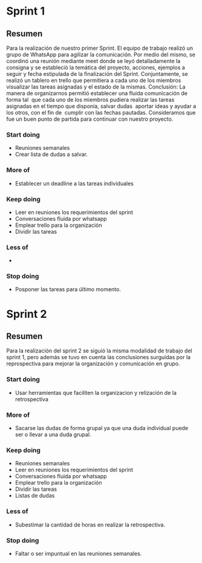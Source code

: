 # Sprint 1
## Resumen
Para la realización de nuestro primer Sprint. El equipo de trabajo realizó un grupo de WhatsApp para agilizar la comunicación. Por medio del mismo, se coordinó una reunión mediante meet donde se leyó detalladamente la consigna y se estableció la temática del proyecto, acciones, ejemplos a seguir y fecha estipulada de la finalización del Sprint.
Conjuntamente, se realizó un tablero en trello que permitiera a cada uno de los miembros visualizar las tareas asignadas y el estado de la mismas.
Conclusión: La manera de organizarnos permitió establecer una fluida comunicación de forma tal  que cada uno de los miembros pudiera realizar las tareas asignadas en el tiempo que disponía, salvar dudas  aportar ideas y ayudar a los otros, con el fin de  cumplir con las fechas pautadas. Consideramos que fue un buen punto de partida para continuar con nuestro proyecto.

### Start doing
- Reuniones semanales
- Crear lista de dudas a salvar.
 
### More of
- Establecer un deadline  a las tareas individuales
 
### Keep doing
- Leer en reuniones los requerimientos del sprint
- Conversaciones fluida por whatsapp
- Emplear trello para la organización
- Dividir las tareas

### Less of
- 

### Stop doing
- Posponer las tareas para último momento. 

# Sprint 2
## Resumen
Para la realización del sprint 2 se siguió la misma modalidad de trabajo del sprint 1, pero además se tuvo en cuenta las conclusiones surguidas por la reprospectiva para mejorar la organización y comunicación en grupo.
### Start doing
- Usar herramientas que faciliten la organizacion y relización de la retrospectiva
 
### More of
- Sacarse las dudas de forma grupal ya que una duda individual puede ser o llevar a una duda grupal.
 
### Keep doing
- Reuniones semanales
- Leer en reuniones los requerimientos del sprint
- Conversaciones fluida por whatsapp
- Emplear trello para la organización
- Dividir las tareas
- Listas de dudas

### Less of
- Subestimar la cantidad de horas en realizar la retrospectiva.

### Stop doing
- Faltar o ser impuntual en las reuniones semanales.
